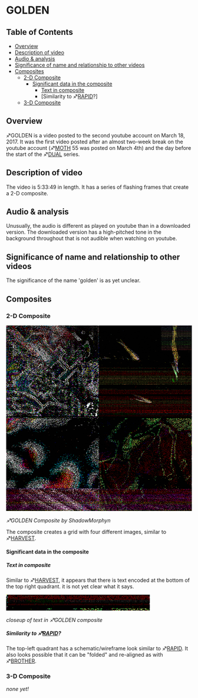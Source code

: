 # GOLDEN

## Table of Contents
  * [Overview](#overview)
  * [Description of video](#description-of-video)
  * [Audio & analysis](#audio---analysis)
  * [Significance of name and relationship to other videos](#significance-of-name-and-relationship-to-other-videos)
  * [Composites](#composites)
    + [2-D Composite](#2-d-composite)
      - [Significant data in the composite](#significant-data-in-the-composite)
        * [Text in composite](#text-in-composite)
        * [Similarity to ♐[RAPID](RAPID "wikilink")?]
    + [3-D Composite](#3-d-composite)

## Overview

♐GOLDEN is a video posted to the second youtube account on March 18,
2017. It was the first video posted after an almost two-week break on
the youtube account (♐[MOTH](MOTH "wikilink") 55 was posted on March
4th) and the day before the start of the ♐[DUAL](DUAL "wikilink")
series.

## Description of video

The video is 5:33:49 in length. It has a series of flashing frames that
create a 2-D composite.

## Audio & analysis

Unusually, the audio is different as played on youtube than in a
downloaded version. The downloaded version has a high-pitched tone in
the background throughout that is not audible when watching on youtube.

## Significance of name and relationship to other videos

The significance of the name 'golden' is as yet unclear.

## Composites

### 2-D Composite

![♐GOLDEN Composite by ShadowMorphyn](GOLDEN.png)

*♐GOLDEN Composite by ShadowMorphyn*

The composite creates a grid with four different images, similar to
♐[HARVEST](HARVEST "wikilink").

#### Significant data in the composite

##### Text in composite

Similar to ♐[HARVEST](HARVEST "wikilink"), it appears that there is text
encoded at the bottom of the top right quadrant. it is not yet clear
what it says.

![GOLDEN text.png](GOLDEN_text.png " GOLDEN text.png")

*closeup of text in ♐GOLDEN composite*

##### Similarity to ♐[RAPID](RAPID "wikilink")?

The top-left quadrant has a schematic/wireframe look similar to
♐[RAPID](RAPID "wikilink"). It also looks possible that it can be
"folded" and re-aligned as with ♐[BROTHER](BROTHER "wikilink").

### 3-D Composite

*none yet\!*

